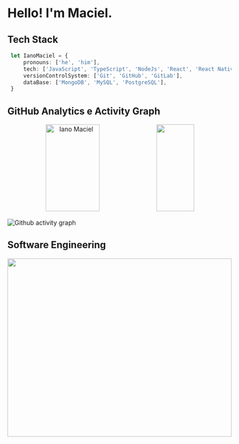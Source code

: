 # Hello! I'm Maciel. 

## Tech Stack

```typescript
 let IanoMaciel = {
     pronouns: ['he', 'him'],
     tech: ['JavaScript', 'TypeScript', 'NodeJs', 'React', 'React Native', 'Java', 'PHP', 'C Language'],
     versionControlSystem: ['Git', 'GitHub', 'GitLab'],
     dataBase: ['MongoDB', 'MySQL', 'PostgreSQL'],
 }
```

## GitHub Analytics e Activity Graph
<div align="center">  
  <img width="49%" height="195px" src="https://github-readme-stats.vercel.app/api?username=IanoMaciel&show_icons=true&count_private=true&hide_border=true&title_color=00bfbf&icon_color=00bfbf&text_color=c9d1d9&bg_color=0d1117" alt="Iano Maciel" /> 
 
  <img width="41%" height="195px" src="https://github-readme-stats.vercel.app/api/top-langs/?username=IanoMaciel&layout=compact&hide_border=true&title_color=00bfbf&text_color=00bfbf&bg_color=0d1117" />
</div>

![Github activity graph](https://github-readme-activity-graph.cyclic.app/graph?username=IanoMaciel&theme=gotham)

## Software Engineering

<img width="100%" height="400px" src="https://user-images.githubusercontent.com/71051791/230789758-3ef069e3-edcd-4562-bd58-7f445095d69b.gif"/> 
